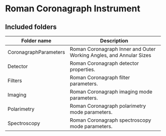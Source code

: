 # Roman Coronagraph Instrument


## Included folders


| Folder name      | Description                                     |
|------------------|-------------------------------------------------|
| CoronagraphParameters          | Roman Coronagraph Inner and Outer Working Angles, and Annular Sizes              |
| Detector | Roman Coronagraph detector properties. |
| Filters     | Roman Coronagraph filter parameters. |
| Imaging     | Roman Coronagraph imaging mode parameters.        |
| Polarimetry     | Roman Coronagraph polarimetry mode parameters.        |
| Spectroscopy     | Roman Coronagraph spectroscopy mode parameters.        |